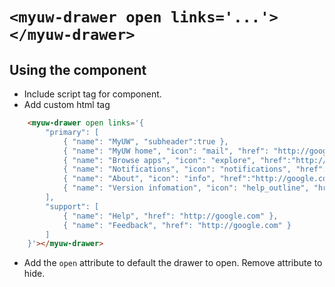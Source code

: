 # `<myuw-drawer open links='...'></myuw-drawer>`

## Using the component

* Include script tag for component.
* Add custom html tag

```html
	<myuw-drawer open links='{
		"primary": [   
			{ "name": "MyUW", "subheader":true },   
			{ "name": "MyUW home", "icon": "mail", "href": "http://google.com" },
			{ "name": "Browse apps", "icon": "explore", "href":"http://google.com" },
			{ "name": "Notifications", "icon": "notifications", "href":"http://google.com" },
			{ "name": "About", "icon": "info", "href":"http://google.com" },
			{ "name": "Version infomation", "icon": "help_outline", "href":"http://google.com" }
		],
		"support": [
			{ "name": "Help", "href": "http://google.com" },
			{ "name": "Feedback", "href": "http://google.com" }
		]
	}'></myuw-drawer>
```

* Add the `open` attribute to default the drawer to open. Remove attribute to hide.
